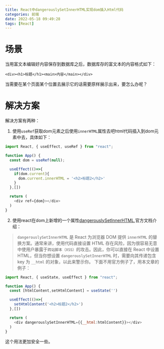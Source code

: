 ```yaml
---
title: React中dangerouslySetInnerHTML实现dom插入Html代码
categories: 前端
date: 2022-05-18 09:49:28
tags: [React]
---
```



# 场景
当用富文本编辑好内容保存到数据库之后，数据库存的富文本的内容格式如下：  
```
<div><h1>标题</h1><main>内容</main></div>
```
当需要在某个页面某个位置去展示它的话需要原样展示出来，要怎么办呢？
<!-- more -->
# 解决方案
解决方案有两种： 
1. 使用`useRef`获取dom元素之后使用`innerHTML`属性去吧html代码插入到dom元素中去，具体如下：
```js
import React, { useEffect, useRef } from "react";

function App() {
  const dom = useRef(null);

  useEffect(()=>{
    if(dom.current){
      dom.current.innerHTML = '<h2>标题2</h2>'
    }
  },[])

  return (
    <div ref={dom}></div>
  )
}
```
2. 使用react在dom上新增的一个属性[dangerouslySetInnerHTML](https://zh-hans.reactjs.org/docs/dom-elements.html#dangerouslysetinnerhtml),官方文档介绍：
> `dangerouslySetInnerHTML` 是 React 为浏览器 DOM 提供 `innerHTML` 的替换方案。通常来讲，使用代码直接设置 HTML 存在风险，因为很容易无意中使用户暴露于`跨站脚本（XSS）`的攻击。因此，你可以直接在 React 中设置 HTML，但当你想设置 `dangerouslySetInnerHTML` 时，需要向其传递包含 key 为 `__html` 的对象，以此来警示你。
下面不用官方例子了，用本文章的例子：
```js
import React, { useState, useEffect } from "react";

function App() {
  const [htmlContent,setHtmlContent] = useState('')

  useEffect(()=>{
    setHtmlContent('<h2>标题2</h2>')
  },[])

  return (
    <div dangerouslySetInnerHTML={{__html:htmlContent}}></div>
  )
}
```
这个用法更加安全一些。